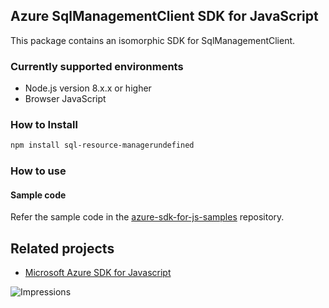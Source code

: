 ## Azure SqlManagementClient SDK for JavaScript

This package contains an isomorphic SDK for SqlManagementClient.

### Currently supported environments

- Node.js version 8.x.x or higher
- Browser JavaScript

### How to Install

```bash
npm install sql-resource-managerundefined
```

### How to use

#### Sample code

Refer the sample code in the [azure-sdk-for-js-samples](https://github.com/Azure/azure-sdk-for-js-samples) repository.

## Related projects

- [Microsoft Azure SDK for Javascript](https://github.com/Azure/azure-sdk-for-js)


![Impressions](https://azure-sdk-impressions.azurewebsites.net/api/impressions/azure-sdk-for-js%2Fsdk%2Fcdn%2Farm-cdn%2FREADME.png)